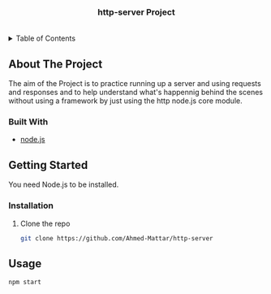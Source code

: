 <div align="center">
  <h3 align="center">http-server Project</h3>
  <br/>
</div>

<!-- TABLE OF CONTENTS -->
<details>
  <summary>Table of Contents</summary>
  <ol>
    <li>
      <a href="#about-the-project">About The Project</a>
      <ul>
        <li><a href="#built-with">Built With</a></li>
      </ul>
    </li>
    <li>
      <a href="#getting-started">Getting Started</a>
      <ul>
        <li><a href="#prerequisites">Prerequisites</a></li>
        <li><a href="#installation">Installation</a></li>
      </ul>
    </li>
  </ol>
</details>

<!-- ABOUT THE PROJECT -->

## About The Project

The aim of the Project is to practice running up a server and using requests and responses and to help understand what's happennig behind the scenes without using a framework by just using the http node.js core module.

### Built With

- [node.js](https://nodejs.org/)

<!-- GETTING STARTED -->

## Getting Started

You need Node.js to be installed.

### Installation

1. Clone the repo
   ```sh
   git clone https://github.com/Ahmed-Mattar/http-server
   ```

<!-- USAGE EXAMPLES -->

## Usage

```sh
npm start
```
